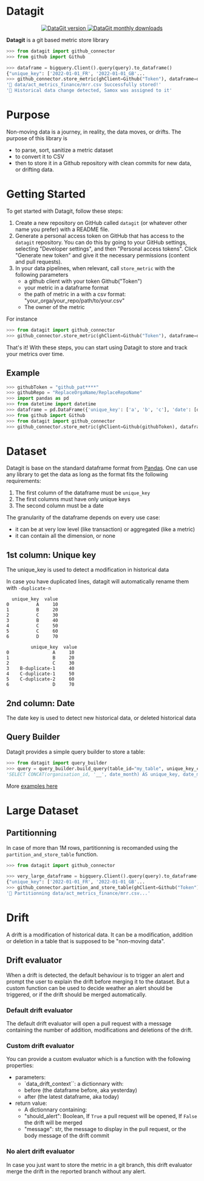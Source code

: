 # Datagit

<p align="center">
  <a href="https://pypi.org/project/datagit/">
    <img src="https://img.shields.io/pypi/v/datagit?style=flat-square" alt="DataGit version">
  </a>
  <a href="https://pypi.org/project/datagit/">
    <img src="https://img.shields.io/pypi/dm/datagit?style=flat-square" alt="DataGit monthly downloads">
  </a>
</p>

**Datagit** is a git based metric store library

```python
>>> from datagit import github_connector
>>> from github import Github

>>> dataframe = bigquery.Client().query(query).to_dataframe()
{"unique_key": ['2022-01-01_FR', '2022-01-01_GB'...
>>> github_connector.store_metric(ghClient=Github("Token"), dataframe=dataframe, filepath="Samox/datagit/data/act_metrics_finance/mrr.csv", assignees=["Samox"])
'🎉 data/act_metrics_finance/mrr.csv Successfully stored!'
'💩 Historical data change detected, Samox was assigned to it'
```

# Purpose

Non-moving data is a journey, in reality, the data moves, or drifts.
The purpose of this library is

- to parse, sort, sanitize a metric dataset
- to convert it to CSV
- then to store it in a Github repository with clean commits for new data, or drifting data.

# Getting Started

To get started with Datagit, follow these steps:

1. Create a new repository on GitHub called `datagit` (or whatever other name you prefer) with a README file.
2. Generate a personal access token on GitHub that has access to the `datagit` repository. You can do this by going to your GitHub settings, selecting "Developer settings", and then "Personal access tokens". Click "Generate new token" and give it the necessary permissions (content and pull requests).
3. In your data pipelines, when relevant, call `store_metric` with the following parameters
   - a github client with your token Github("Token")
   - your metric in a dataframe format
   - the path of metric in a with a csv format: "your_orga/your_repo/path/to/your.csv"
   - The owner of the metric

For instance

```python
>>> from datagit import github_connector
>>> github_connector.store_metric(ghClient=Github("Token"), dataframe=dataframe, filepath="Samox/datagit/data/act_metrics_finance/mrr.csv", assignee=["Samox"])
```

That's it! With these steps, you can start using Datagit to store and track your metrics over time.

## Example

```python
>>> githubToken = "github_pat****"
>>> githubRepo = "ReplaceOrgaName/ReplaceRepoName"
>>> import pandas as pd
>>> from datetime import datetime
>>> dataframe = pd.DataFrame({'unique_key': ['a', 'b', 'c'], 'date': [datetime(2023,9,1), datetime(2023,9,1), datetime(2023,9,1)], 'amount': [1001, 1002, 1003], 'is_active': [True, False, True]})
>>> from github import Github
>>> from datagit import github_connector
>>> github_connector.store_metric(ghClient=Github(githubToken), dataframe=dataframe, filepath=githubRepo+"data/act_metrics_finance/mrr.csv")
```

# Dataset

Datagit is base on the standard dataframe format from [Pandas](https://pandas.pydata.org/docs/).
One can use any library to get the data as long as the format fits the following requirements:

1. The first column of the dataframe must be `unique_key`
2. The first columns must have only unique keys
3. The second column must be a date

The granularity of the dataframe depends on every use case:

- it can be at very low level (like transaction) or aggregated (like a metric)
- it can contain all the dimension, or none

## 1st column: Unique key

The unique_key is used to detect a modification in historical data

In case you have duplicated lines, datagit will automatically rename them with `-duplicate-n`

```plaintext
  unique_key  value
0          A     10
1          B     20
2          C     30
3          B     40
4          C     50
5          C     60
6          D     70
```

```
         unique_key  value
0                A     10
1                B     20
2                C     30
3    B-duplicate-1     40
4    C-duplicate-1     50
5    C-duplicate-2     60
6                D     70
```

## 2nd column: Date

The date key is used to detect new historical data, or deleted historical data

## Query Builder

Datagit provides a simple query builder to store a table:

```python
>>> from datagit import query_builder
>>> query = query_builder.build_query(table_id="my_table", unique_key_columns=["organisation_id", "date_month"], date="date_month")
'SELECT CONCAT(organisation_id, '__', date_month) AS unique_key, date_month as date, * FROM my_table WHERE TRUE ORDER BY 1'
```

More [examples here](tests/test_query_builder.py)

# Large Dataset

## Partitionning

In case of more than 1M rows, partitionning is recomanded using the `partition_and_store_table` function.

```python
>>> from datagit import github_connector

>>> very_large_dataframe = bigquery.Client().query(query).to_dataframe()
{"unique_key": ['2022-01-01_FR', '2022-01-01_GB'...
>>> github_connector.partition_and_store_table(ghClient=Github("Token"), dataframe=very_large_dataframe, filepath="Samox/datagit/data/act_metrics_finance/mrr.csv")
'🎁 Partitionning data/act_metrics_finance/mrr.csv...'
```

# Drift

A drift is a modification of historical data. It can be a modification, addition or deletion in a table that is supposed to be "non-moving data".

## Drift evaluator

When a drift is detected, the default behaviour is to trigger an alert and prompt the user to explain the drift before merging it to the dataset. But a custom function can be used to decide weather an alert should be triggered, or if the drift should be merged automatically.

### Default drift evaluator

The default drift evaluator will open a pull request with a message containing the number of addition, modifications and deletions of the drift.

### Custom drift evaluator

You can provide a custom evaluator which is a function with the following properties:

- parameters:
  - `data_drift_context``: a dictionnary with:
  - before (the dataframe before, aka yesterday)
  - after (the latest dataframe, aka today)
- return value:
  - A dictionnary containing:
  - "should_alert": Boolean, If `True` a pull request will be opened, If `False` the drift will be merged
  - "message": str, the message to display in the pull request, or the body message of the drift commit

### No alert drift evaluator

In case you just want to store the metric in a git branch, this drift evaluator merge the drift in the reported branch without any alert.
